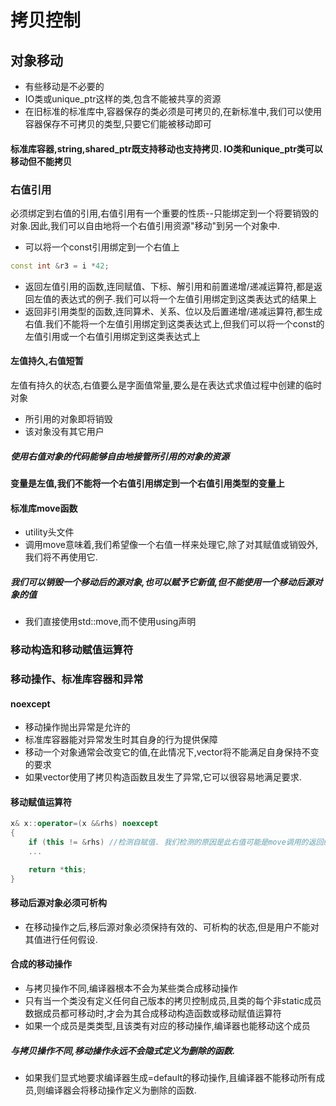 # 拷贝控制

## 对象移动

+ 有些移动是不必要的
+ IO类或unique_ptr这样的类,包含不能被共享的资源
+ 在旧标准的标准库中,容器保存的类必须是可拷贝的,在新标准中,我们可以使用容器保存不可拷贝的类型,只要它们能被移动即可

#### 标准库容器,string,shared_ptr既支持移动也支持拷贝. IO类和unique_ptr类可以移动但不能拷贝

### 右值引用

必须绑定到右值的引用,右值引用有一个重要的性质--只能绑定到一个将要销毁的对象.因此,我们可以自由地将一个右值引用资源"移动"到另一个对象中.

+ 可以将一个const引用绑定到一个右值上

```cpp
const int &r3 = i *42;
```

+ 返回左值引用的函数,连同赋值、下标、解引用和前置递增/递减运算符,都是返回左值的表达式的例子.我们可以将一个左值引用绑定到这类表达式的结果上
+ 返回非引用类型的函数,连同算术、关系、位以及后置递增/递减运算符,都生成右值.我们不能将一个左值引用绑定到这类表达式上,但我们可以将一个const的左值引用或一个右值引用绑定到这类表达式上

#### 左值持久,右值短暂

左值有持久的状态,右值要么是字面值常量,要么是在表达式求值过程中创建的临时对象

+ 所引用的对象即将销毁
+ 该对象没有其它用户

##### 使用右值对象的代码能够自由地接管所引用的对象的资源

#### 变量是左值,我们不能将一个右值引用绑定到一个右值引用类型的变量上

#### 标准库move函数

+ utility头文件
+ 调用move意味着,我们希望像一个右值一样来处理它,除了对其赋值或销毁外,我们将不再使用它.

##### 我们可以销毁一个移动后的源对象,也可以赋予它新值,但不能使用一个移动后源对象的值

+ 我们直接使用std::move,而不使用using声明

### 移动构造和移动赋值运算符

### 移动操作、标准库容器和异常

#### noexcept

+ 移动操作抛出异常是允许的
+ 标准库容器能对异常发生时其自身的行为提供保障
+ 移动一个对象通常会改变它的值,在此情况下,vector将不能满足自身保持不变的要求
+ 如果vector使用了拷贝构造函数且发生了异常,它可以很容易地满足要求.

#### 移动赋值运算符

```cpp
x& x::operator=(x &&rhs) noexcept
{
    if (this != &rhs) //检测自赋值. 我们检测的原因是此右值可能是move调用的返回结果.
    ...

    return *this;
}
```

#### 移动后源对象必须可析构

+ 在移动操作之后,移后源对象必须保持有效的、可析构的状态,但是用户不能对其值进行任何假设.

#### 合成的移动操作

+ 与拷贝操作不同,编译器根本不会为某些类合成移动操作
+ 只有当一个类没有定义任何自己版本的拷贝控制成员,且类的每个非static成员数据成员都可移动时,才会为其合成移动构造函数或移动赋值运算符
+ 如果一个成员是类类型,且该类有对应的移动操作,编译器也能移动这个成员

##### 与拷贝操作不同,移动操作永远不会隐式定义为删除的函数.

+ 如果我们显式地要求编译器生成=default的移动操作,且编译器不能移动所有成员,则编译器会将移动操作定义为删除的函数.









